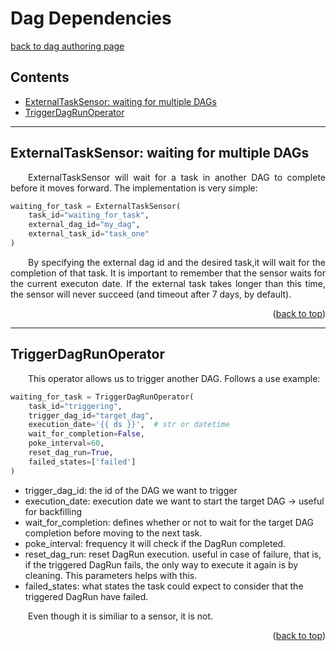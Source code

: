 # Dag Dependencies

[back to dag authoring page](https://github.com/KattsonBastos/astro-airflow-certification/tree/main/fundamentals)


<a name="readme-top"></a>

<p id="contents"></p>

## Contents
- <a href="#sensor">ExternalTaskSensor: waiting for multiple DAGs</a>
- <a href="#operator">TriggerDagRunOperator</a>

---
<p id="sensor"></p>
  
## ExternalTaskSensor: waiting for multiple DAGs

<p align="justify">
&ensp;&ensp;&ensp;&ensp;ExternalTaskSensor will wait for a task in another DAG to complete before it moves forward. The implementation is very simple:
</p>


```python
waiting_for_task = ExternalTaskSensor(
    task_id="waiting_for_task",
    external_dag_id="my_dag",
    external_task_id="task_one"
)

```

<p align="justify">
&ensp;&ensp;&ensp;&ensp;By specifying the external dag id and the desired task,it will wait for the completion of that task. It is important to remember that the sensor waits for the current executon date. If the external task takes longer than this time, the sensor will never succeed (and timeout after 7 days, by default).
</p>

<p align="right">(<a href="#readme-top">back to top</a>)</p>

---
<p id="operator"></p>
  
## TriggerDagRunOperator

<p align="justify">
&ensp;&ensp;&ensp;&ensp;This operator allows us to trigger another DAG. Follows a use example:
</p>

```python
waiting_for_task = TriggerDagRunOperator(
    task_id="triggering",
    trigger_dag_id="target_dag",
    execution_date='{{ ds }}',  # str or datetime
    wait_for_completion=False,
    poke_interval=60,
    reset_dag_run=True,
    failed_states=['failed']
)

```

- trigger_dag_id: the id of the DAG we want to trigger
- execution_date: execution date we want to start the target DAG -> useful for backfilling
- wait_for_completion: defines whether or not to wait for the target DAG completion before moving to the next task.
- poke_interval: frequency it will check if the DagRun completed.
- reset_dag_run: reset DagRun execution. useful in case of failure, that is, if the triggered DagRun fails, the only way to execute it again is by cleaning. This parameters helps with this.
- failed_states: what states the task could expect to consider that the triggered DagRun have failed.

<p align="justify">
&ensp;&ensp;&ensp;&ensp;Even though it is similiar to a sensor, it is not.
</p>

<p align="right">(<a href="#readme-top">back to top</a>)</p>